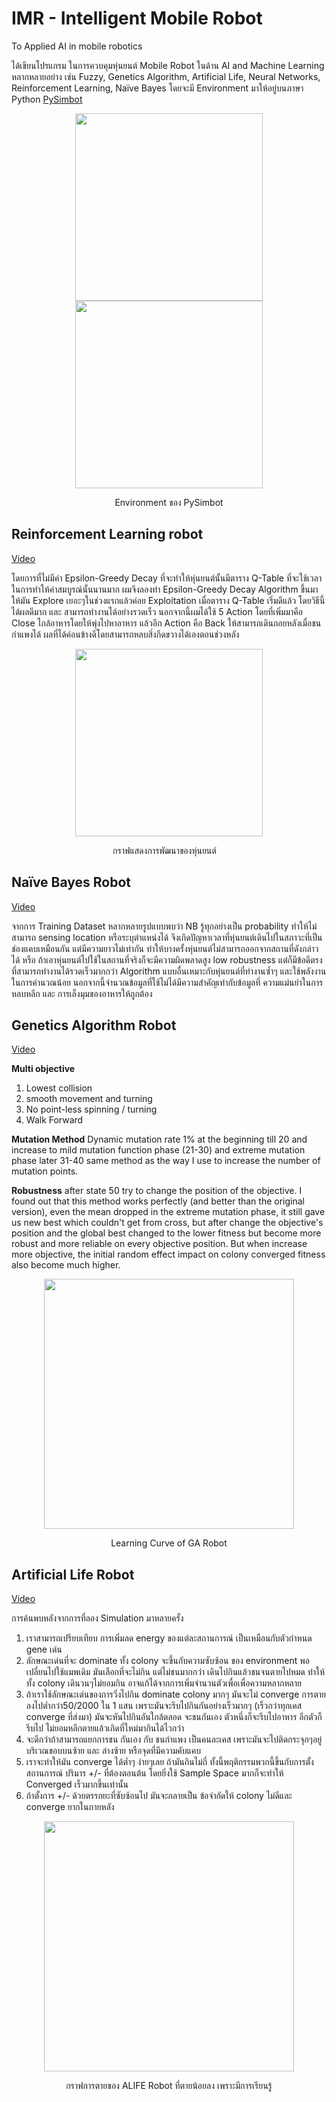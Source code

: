 # IMR - Intelligent Mobile Robot 

To Applied AI in mobile robotics

ได้เขียนโปรแกรม ในการควบคุมหุ่นยนต์ Mobile Robot ในด้าน AI and Machine Learning หลากหลายอย่าง เช่น Fuzzy, Genetics Algorithm, Artificial Life, Neural Networks, Reinforcement Learning, Naïve Bayes โดยจะมี Environment มาให้อยู่บนภาษา Python [PySimbot](https://github.com/jetstreamc/PySimbot)

<div align="center">
  <img height="300" src="https://user-images.githubusercontent.com/38836072/163747471-84b29dc6-0433-4213-945c-08ae7984754e.png">
  <img height="300" src="https://user-images.githubusercontent.com/38836072/163747476-f209bcf9-722e-4b01-9361-4439a289f5c8.png">
  
  Environment ของ PySimbot
</div>
  
<!--Reinforcement Learning robot-->
## Reinforcement Learning robot
[Video](https://www.youtube.com/watch?v=k3BVSOvV5u8)

โดยการที่ไม่มีค่า Epsilon-Greedy Decay ที่จะทำให้หุ่นยนต์นั้นมีตาราง Q-Table ที่จะใช้เวลาในการทำให้ค่าสมบูรณ์นั้นนานมาก ผมจึงลองทำ Epsilon-Greedy Decay Algorithm ขึ้นมาให้มัน Explore เยอะๆในช่วงแรกแล้วค่อย Exploitation เมื่อตาราง Q-Table เริ่มดีแล้ว โดยวิธีนี้ได้ผลดีมาก และ สามารถทำงานได้อย่างรวดเร็ว นอกจากนี้ผมได้ใช้ 5 Action โดยที่เพิ่มมาคือ Close ไกล้อาหารโดยให้พุ่งไปหาอาหาร แล้วอีก Action คือ Back ให้สามารถเดินถอยหลังเมื่อชนกำแพงได้ ผลที่ได้ค่อนข้างดีโดยสามารถหลบสิ่งกีดขวางได้เองตอนช่วงหลัง

<div align="center">
  <img height="300" src="https://user-images.githubusercontent.com/38836072/163748063-1e56ac99-946c-4cc2-99d8-864bbaad4ebd.png">
  
  กราฟแสดงการพัฒนาของหุ่นยนต์ 
</div>

<!--Naïve Bayes Robot-->
## Naïve Bayes Robot
[Video](https://youtu.be/FdqGhlOucJ0)

จากการ Training Dataset หลากหลายรูปแบบพบว่า NB รู้ทุกอย่างเป็น probability ทำให้ไม่สามารถ sensing location หรือระบุตำแหน่งได้ จึงเกิดปัญหาเวลาที่หุ่นยนต์เดินไปในสภาวะที่เป็นช่องแคบเหมือนกัน แต่มีความยาวไม่เท่ากัน ทำให้บางครั้งหุ่นยนต์ไม่สามารถออกจากสถานที่ดังกล่าวได้ หรือ ถ้าเอาหุ่นยนต์ไปใช้ในสถานที่จริงก็จะมีความผิดพลาดสูง low robustness แต่ก็มีข้อดีตรงที่สามารถทำงานได้รวดเร็วมากกว่า Algorithm แบบอื่นเหมาะกับหุ่นยนต์ที่ทำงานซ้ำๆ และใช้พลังงานในการคำนวณน้อย นอกจากนี้จำนวณข้อมูลที่ใช้ไม่ได้มีความสำคัญเท่ากับข้อมูลที่ ความแม่นยำในการหลบหลีก และ การเล็งมุมของอาหารให้ถูกต้อง

<!--Genetics Algorithm Robot-->
## Genetics Algorithm Robot
[Video](https://youtu.be/jNgFGnaLr1Y)

**Multi objective**
1. Lowest collision 
2. smooth movement and turning
3. No point-less spinning / turning
4. Walk Forward

**Mutation Method**
Dynamic mutation rate 1% at the beginning till 20 and increase to mild mutation function phase (21-30) and extreme mutation phase later 31-40 same method as the way I use to increase the number of mutation points.

**Robustness**
after state 50 try to change the position of the objective. I found out that this method works perfectly (and better than the original version), even the mean dropped in the extreme mutation phase, it still gave us new best which couldn't get from cross, but after change the objective's position and the global best changed to the lower fitness but become more robust and more reliable on every objective position. But when increase more objective, the initial random effect impact on colony converged fitness also become much higher. 


<div align="center">
  <img height="400" src="https://user-images.githubusercontent.com/38836072/163748365-a2690424-ff60-4823-b064-70c8ba3f004b.png">
  
  Learning Curve of GA Robot
</div>

<!--Artificial Life Robot-->
## Artificial Life Robot
[Video](https://youtu.be/9x1y5knal7A)

การค้นพบหลังจากการที่ลอง Simulation มาหลายครั้ง
1.	เราสามารถเปรียบเทียบ การเพิ่มลด energy ของแต่ละสถานการณ์ เป็นเหมือนกับตัวกำหนด gene เด่น
2.	ลักษณะเด่นที่จะ dominate ทั้ง colony จะขึ้นกับความซับซ้อน ของ environment พอเปลี่ยนไปใช้แมพเดิม มันเลือกที่จะไม่กิน แต่ไม่ชนมากกว่า เดินไปกินแล้วชนจนตายไปหมด ทำให้ทั้ง colony เดินวนๆไม่ยอมกิน อาจแก้ได้จากการเพิ่มจำนวนตัวเพื่อเพื่อความหลากหลาย
3.	ถ้าเราใช้ลักษณะเด่นของการวิ่งไปกิน dominate colony มากๆ มันจะไม่ converge การตายลงไปต่ำกว่า50/2000 ใน 1 แสน เพราะมันจะรีบไปกินกันอย่างเร็วมากๆ (เร็วกว่าทุกเคส converge ที่ส่งมา) มันจะหันไปกินอันใกล้ตลอด จะชนกันเอง ตัวหนึ่งก็จะรีบไปอาหาร อีกตัวก็รีบไป ไม่ยอมหลีกตายแล้วเกิดที่ใหม่มากินได้ไวกว่า
4.	จะดีกว่าถ้าสามารถแยกการชน กันเอง กับ ชนกำแพง เป็นคนละเคส เพราะมันจะไปติดกระจุกๆอยู่บริเวณขอบบนซ้าย และ ล่างซ้าย หรือจุดที่มีความคับแคบ
5.	เราจะทำให้มัน converge ได้ต่ำๆ ง่ายๆเลย ถ้ามันกินไม่ถี่ ทั้งนี้พฤติกรรมพวกนี้ขึ้นกับการตั้ง สถานการณ์ ปริมาร +/- ที่ต้องตอนต้น โดยยิ่งใช้ Sample Space มากก็จะทำให้ Converged เร็วมากขึ้นเท่านั้น
6.	ถ้าตั้งการ +/- ด้วยตรรกยะที่ซับซ้อนไป มันจะกลายเป็น ข้อจำกัดให้ colony ไม่ดีและ converge ยากในภายหลัง

<div align="center">
  <img height="400" src="https://user-images.githubusercontent.com/38836072/163748511-03e72749-b38e-4df4-a0e2-4dbdd27708e0.png">
  
  กราฟการตายของ ALIFE Robot ที่ตายน้อยลง เพราะมีการเรียนรู้
</div>

